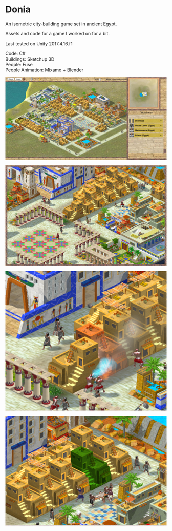 # Donia

An isometric city-building game set in ancient Egypt.

Assets and code for a game I worked on for a bit.

Last tested on Unity 2017.4.16.f1  

Code: C#  
Buildings: Sketchup 3D  
People: Fuse  
People Animation: Mixamo + Blender  

<p align="center">
  <img  src="https://github.com/MarounHaddad/Donia/blob/main/snapshots/snaphsot.png">
</p>

<p align="center">
  <img  src="https://github.com/MarounHaddad/Donia/blob/main/snapshots/snapshot2.png">
</p>

<p align="center">
  <img  src="https://github.com/MarounHaddad/Donia/blob/main/snapshots/snapshot3.png">
</p>

<p align="center">
  <img  src="https://github.com/MarounHaddad/Donia/blob/main/snapshots/snapshot4.png">
</p>
